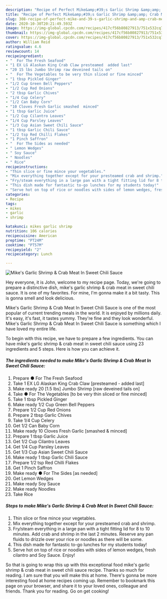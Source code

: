```yaml
---
description: "Recipe of Perfect Mike&amp;#39;s Garlic Shrimp &amp;amp; Crab Meat In Sweet Chili Sauce"
title: "Recipe of Perfect Mike&amp;#39;s Garlic Shrimp &amp;amp; Crab Meat In Sweet Chili Sauce"
slug: 308-recipe-of-perfect-mike-and-39-s-garlic-shrimp-and-amp-crab-meat-in-sweet-chili-sauce
date: 2020-10-30T20:21:49.593Z
image: https://img-global.cpcdn.com/recipes/417cf56b80827913/751x532cq70/mikes-garlic-shrimp-crab-meat-in-sweet-chili-sauce-recipe-main-photo.jpg
thumbnail: https://img-global.cpcdn.com/recipes/417cf56b80827913/751x532cq70/mikes-garlic-shrimp-crab-meat-in-sweet-chili-sauce-recipe-main-photo.jpg
cover: https://img-global.cpcdn.com/recipes/417cf56b80827913/751x532cq70/mikes-garlic-shrimp-crab-meat-in-sweet-chili-sauce-recipe-main-photo.jpg
author: William Reid
ratingvalue: 4.6
reviewcount: 14
recipeingredient:
- "  For The Fresh Seafood"
- "1 EX LG Alaskan King Crab Claw presteamed  added last"
- "20 15 lbs Jumbo Shrimp raw deveined tails on"
- "  For The Vegetables to be very thin sliced or fine minced"
- "1 tbsp Pickled Ginger"
- "1/2 Cup Green Bell Peppers"
- "1/2 Cup Red Onions"
- "2 tbsp Garlic Chives"
- "1/4 Cup Celery"
- "1/2 Can Baby Corn"
- "10 Cloves Fresh Garlic smashed  minced"
- "1 tbsp Garlic Juice"
- "1/2 Cup Cilantro Leaves"
- "1/4 Cup Parsley Leaves"
- "1/3 Cup Asian Sweet Chili Sauce"
- "1 tbsp Garlic Chili Sauce"
- "1/2 tsp Red Chilli Flakes"
- "1 Pinch Saffron"
- "  For The Sides as needed"
- " Lemon Wedges"
- " Soy Sauce"
- " Noodles"
- " Rice"
recipeinstructions:
- "Thin slice or fine mince your vegetables."
- "Mix everything together except for your presteamed crab and shrimp."
- "Fry/steam everything in a large pan with a tight fitting lid for 8 to 10 minutes. Add crab and shrimp in the last 2 minutes. Reserve any pan fluids to drizzle over your rice or noodles as there will be some."
- "This dish made for fantastic to-go lunches for my students today!"
- "Serve hot on top of rice or noodles with sides of lemon wedges, fresh cilantro and Soy Sauce. Enjoy!"
categories:
- Recipe
tags:
- mikes
- garlic
- shrimp

katakunci: mikes garlic shrimp 
nutrition: 106 calories
recipecuisine: American
preptime: "PT24M"
cooktime: "PT57M"
recipeyield: "2"
recipecategory: Lunch

---
```



![Mike&#39;s Garlic Shrimp &amp; Crab Meat In Sweet Chili Sauce](https://img-global.cpcdn.com/recipes/417cf56b80827913/751x532cq70/mikes-garlic-shrimp-crab-meat-in-sweet-chili-sauce-recipe-main-photo.jpg)

Hey everyone, it is John, welcome to my recipe page. Today, we're going to prepare a distinctive dish, mike&#39;s garlic shrimp &amp; crab meat in sweet chili sauce. It is one of my favorites. For mine, I'm gonna make it a bit tasty. This is gonna smell and look delicious.

Mike&#39;s Garlic Shrimp &amp; Crab Meat In Sweet Chili Sauce is one of the most popular of current trending meals in the world. It is enjoyed by millions daily. It's easy, it's fast, it tastes yummy. They're fine and they look wonderful. Mike&#39;s Garlic Shrimp &amp; Crab Meat In Sweet Chili Sauce is something which I have loved my entire life.




To begin with this recipe, we have to prepare a few ingredients. You can have mike&#39;s garlic shrimp &amp; crab meat in sweet chili sauce using 23 ingredients and 5 steps. Here is how you can achieve it.

<!--inarticleads1-->

##### The ingredients needed to make Mike&#39;s Garlic Shrimp &amp; Crab Meat In Sweet Chili Sauce:

1. Prepare  ● For The Fresh Seafood
1. Take 1 EX LG Alaskan King Crab Claw [presteamed - added last]
1. Make ready 20 [1.5 lbs] Jumbo Shrimp [raw deveined tails on]
1. Take  ● For The Vegetables [to be very thin sliced or fine minced]
1. Take 1 tbsp Pickled Ginger
1. Make ready 1/2 Cup Green Bell Peppers
1. Prepare 1/2 Cup Red Onions
1. Prepare 2 tbsp Garlic Chives
1. Take 1/4 Cup Celery
1. Get 1/2 Can Baby Corn
1. Make ready 10 Cloves Fresh Garlic [smashed &amp; minced]
1. Prepare 1 tbsp Garlic Juice
1. Get 1/2 Cup Cilantro Leaves
1. Get 1/4 Cup Parsley Leaves
1. Get 1/3 Cup Asian Sweet Chili Sauce
1. Make ready 1 tbsp Garlic Chili Sauce
1. Prepare 1/2 tsp Red Chilli Flakes
1. Get 1 Pinch Saffron
1. Make ready  ● For The Sides [as needed]
1. Get  Lemon Wedges
1. Make ready  Soy Sauce
1. Make ready  Noodles
1. Take  Rice




<!--inarticleads2-->

##### Steps to make Mike&#39;s Garlic Shrimp &amp; Crab Meat In Sweet Chili Sauce:

1. Thin slice or fine mince your vegetables.
1. Mix everything together except for your presteamed crab and shrimp.
1. Fry/steam everything in a large pan with a tight fitting lid for 8 to 10 minutes. Add crab and shrimp in the last 2 minutes. Reserve any pan fluids to drizzle over your rice or noodles as there will be some.
1. This dish made for fantastic to-go lunches for my students today!
1. Serve hot on top of rice or noodles with sides of lemon wedges, fresh cilantro and Soy Sauce. Enjoy!




So that is going to wrap this up with this exceptional food mike&#39;s garlic shrimp &amp; crab meat in sweet chili sauce recipe. Thanks so much for reading. I am sure that you will make this at home. There's gonna be more interesting food at home recipes coming up. Remember to bookmark this page on your browser, and share it to your loved ones, colleague and friends. Thank you for reading. Go on get cooking!
